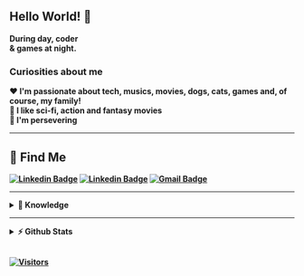 ## Hello World! 👋

<p><strong>During day, coder
<br>& games at night.</p>

### Curiosities about me
❤️	I'm passionate about tech, musics, movies, dogs, cats, games and, of course, my family! <br>
🖖	I like sci-fi, action and fantasy movies <br>
💪	I'm persevering

---
## 📲 Find Me

[![Linkedin Badge](https://img.shields.io/badge/-LinkedIn-blue?style=flat-square&logo=Linkedin&logoColor=white&link=https://www.linkedin.com/in/victorbwd/)](https://www.linkedin.com/in/victorbwd/)
[![Linkedin Badge](https://img.shields.io/badge/-Instagram-purple?style=flat-square&logo=Instagram&logoColor=white&link=https://www.linkedin.com/in/victor_bwd/)](https://www.instagram.com/victor_bwd/)
[![Gmail Badge](https://img.shields.io/badge/-Gmail-c14438?style=flat-square&logo=Gmail&logoColor=white&link=mailto:victorbd.business@gmail.com)](mailto:victorbd.business@gmail.com)


---
<details>
<summary>📕  Knowledge</summary>


## 💻 What Do I Use Most

- 📕 Languages:
  - [x] C#
  - [x] Phyton
  - [x] Html
  - [x] CSS
  - [x] JavaScript
  - [x] TypeScript


- 📙  Engines and FrameWorks:
  - [x] Unity3D
  - [x] Construct
  - [x] Godot
  - [x] BabylonJS
  - [x] ChakraUI
  - [x] Bootstrap

- 📘 Others:
  - [x] Blender
  - [x] GIMP
  - [x] Aseprite
  - [x] Strapi

</details>

---

<details>
<summary>⚡  Github Stats</summary>

![victor's github stats](https://github-readme-stats.vercel.app/api?username=victor-BwD&show_icons=true&theme=dark)

<summary>⚡ Languages Used</summary>

[![Top Langs](https://github-readme-stats.vercel.app/api/top-langs/?username=Victor-BwD&layout=compact&theme=dark)](https://github.com/Victor-BwD/github-readme-stats)
<br/>


</details>
<br>

[![Visitors](https://visitor-badge.glitch.me/badge?page_id=github/victor-bwd)](https://github.com/Victor-BwD)

